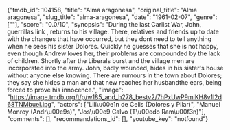 {"tmdb_id": 104158, "title": "Alma aragonesa", "original_title": "Alma aragonesa", "slug_title": "alma-aragonesa", "date": "1961-02-07", "genre": [""], "score": "0.0/10", "synopsis": "During the last Carlist War, John, guerrillas link , returns to his village. There, relatives and friends up to date with the changes that have occurred, but they dont need to tell anything when he sees his sister Dolores. Quickly he guesses that she is not happy, even though Andrew loves her, their problems are compounded by the lack of children. Shortly after the Liberals burst and the village men are incorporated into the army. John, badly wounded, hides in his sister's house without anyone else knowing. There are rumours in the town about Dolores; they say she hides a man and that new reaches  her husbandthe ears, being forced to prove his innocence.", "image": "https://image.tmdb.org/t/p/w185_and_h278_bestv2/7hPxUwP9miKH8v1l2d68TNMbueI.jpg", "actors": ["Lili\u00e1n de Celis (Dolores y Pilar)", "Manuel Monroy (Andr\u00e9s)", "Jos\u00e9 Calvo (T\u00edo Ram\u00f3n)"], "comments": [], "recommandations_id": [], "youtube_key": "notfound"}